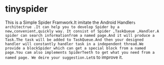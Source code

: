 ﻿# tinyspider
This is a Simple Spider Framwork.It imitate the Android Handler`s architectrue .It can help you to develop Spider by a new,convenient,quickly way. It consist of Spider ,TaskQueue ,Handler.A spider can search informationfrom a named page.And it will produce a Task.The task will be added to TaskQueue.And then your designed handler will constantly handler task in a independent thread.We provide a blockSpider which can get a special block from a named page.You cam also implements SpiderTeeth to get what you need from a named page.
We deire your suggestion.Let`s to improve it.
